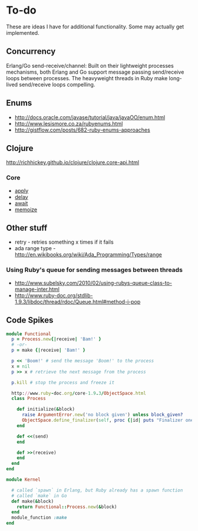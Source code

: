 # To-do

These are ideas I have for additional functionality. Some may actually get implemented.

## Concurrency

Erlang/Go send-receive/channel: Built on their lightweight processes mechanisms, both
Erlang and Go support message passing send/receive loops between processes. The heavyweight
threads in Ruby make long-lived send/receive loops compelling.

## Enums

* http://docs.oracle.com/javase/tutorial/java/javaOO/enum.html
* http://www.lesismore.co.za/rubyenums.html
* http://gistflow.com/posts/682-ruby-enums-approaches

## Clojure

http://richhickey.github.io/clojure/clojure.core-api.html

### Core

* [apply](http://clojuredocs.org/clojure_core/clojure.core/apply)
* [delay](http://clojuredocs.org/clojure_core/clojure.core/delay)
* [await](http://clojuredocs.org/clojure_core/clojure.core/await)
* [memoize](http://clojuredocs.org/clojure_core/clojure.core/memoize)

## Other stuff

* retry - retries something x times if it fails
* ada range type - http://en.wikibooks.org/wiki/Ada_Programming/Types/range

### Using Ruby's queue for sending messages between threads

* http://www.subelsky.com/2010/02/using-rubys-queue-class-to-manage-inter.html
* http://www.ruby-doc.org/stdlib-1.9.3/libdoc/thread/rdoc/Queue.html#method-i-pop

## Code Spikes

```ruby
module Functional
  p = Process.new{|receive| 'Bam!' }
  # -or-
  p = make {|receive| 'Bam!' }

  p << 'Boom!' # send the message 'Boom!' to the process
  x = nil
  p >> x # retrieve the next message from the process

  p.kill # stop the process and freeze it

  http://www.ruby-doc.org/core-1.9.3/ObjectSpace.html
  class Process

    def initialize(&block)
      raise ArgumentError.new('no block given') unless block_given?
      ObjectSpace.define_finalizer(self, proc {|id| puts "Finalizer one on #{id}" })
    end

    def <<(send)
    end

    def >>(receive)
    end
  end
end

module Kernel

  # called `spawn` in Erlang, but Ruby already has a spawn function
  # called `make` in Go
  def make(&block)
    return Functional::Process.new(&block)
  end
  module_function :make
end
```
